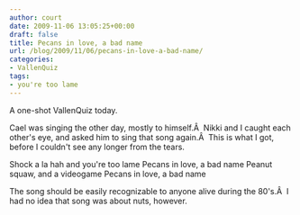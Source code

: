 ```yaml
---
author: court
date: 2009-11-06 13:05:25+00:00
draft: false
title: Pecans in love, a bad name
url: /blog/2009/11/06/pecans-in-love-a-bad-name/
categories:
- VallenQuiz
tags:
- you're too lame
---
```


A one-shot VallenQuiz today.

Cael was singing the other day, mostly to himself.Â  Nikki and I caught each other's eye, and asked him to sing that song again.Â  This is what I got, before I couldn't see any longer from the tears.

Shock a la hah and you're too lame
Pecans in love, a bad name
Peanut squaw, and a videogame
Pecans in love, a bad name

The song should be easily recognizable to anyone alive during the 80's.Â  I had no idea that song was about nuts, however.
